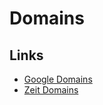 # Domains

## Links

* [Google Domains](https://domains.google/)
* [Zeit Domains](https://zeit.co/domains)

